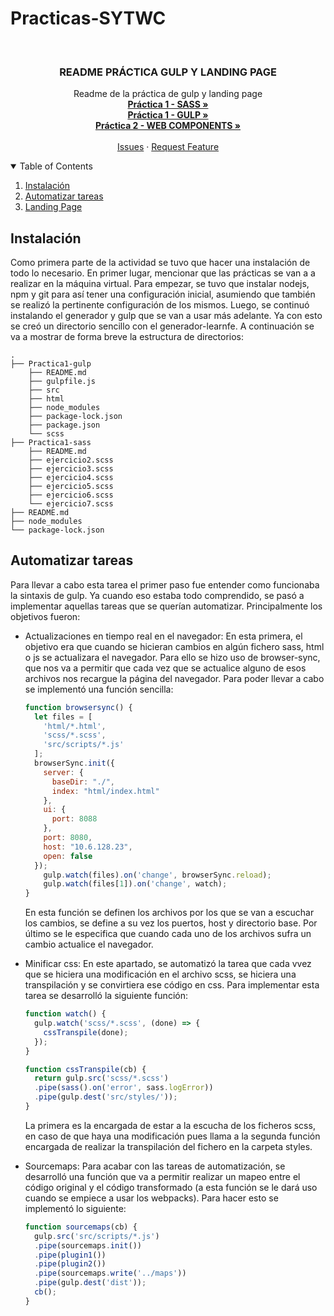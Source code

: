 # Practicas-SYTWC

<br />
<p align="center">

  <h3 align="center">README PRÁCTICA GULP Y LANDING PAGE </h3>

  <p align="center">
    Readme de la práctica de gulp y landing page
    <br />
    <a href="https://github.com/alu0101102726/Practicas-SYTWC/tree/main/Practica1-sass"><strong>Práctica 1 - SASS »</strong></a>
    <br />
    <a href="https://github.com/alu0101102726/Practicas-SYTWC/tree/main/Practica1-gulp"><strong>Práctica 1 - GULP »</strong></a>
    <br />
    <a href="https://github.com/alu0101102726/Practicas-SYTWC/tree/main/Practica1-gulp"><strong>Práctica 2 - WEB COMPONENTS »</strong></a>
    <br />
    <br />
    <a href="https://github.com/ULL-MII-SYTWS-2122/visual-studio-code-alu0101102726/issues">Issues</a>
    ·
    <a href="https://github.com/ULL-MII-SYTWS-2122/visual-studio-code-alu0101102726/issues">Request Feature</a>
  </p>
</p>

<!-- TABLE OF CONTENTS -->
<details open="open">
  <summary>Table of Contents</summary>
  <ol>
    <li><a href="#instalación">Instalación</a></li>
    <li><a href="#automatizar-tareas">Automatizar tareas</a></li>
    <li><a href="#landing-page">Landing Page</a></li>
  </ol>
</details>

## Instalación
Como primera parte de la actividad se tuvo que hacer una instalación de todo lo necesario. En primer lugar, mencionar que las prácticas se van a a realizar en la máquina virtual. Para empezar, se tuvo que instalar nodejs, npm y git para así tener una configuración inicial, asumiendo que también se realizó la pertinente configuración de los mismos. Luego, se continuó instalando el generador y gulp que se van a usar más adelante. Ya con esto se creó un directorio sencillo con el generador-learnfe. A continuación se va a mostrar de forma breve la estructura de directorios:

```
.
├── Practica1-gulp
    ├── README.md
    ├── gulpfile.js
    ├── src
    ├── html
    ├── node_modules
    ├── package-lock.json
    ├── package.json
    └── scss
├── Practica1-sass
    ├── README.md
    ├── ejercicio2.scss
    ├── ejercicio3.scss
    ├── ejercicio4.scss
    ├── ejercicio5.scss
    ├── ejercicio6.scss
    └── ejercicio7.scss
├── README.md
├── node_modules
└── package-lock.json
```

## Automatizar tareas
Para llevar a cabo esta tarea el primer paso fue entender como funcionaba la sintaxis de gulp. Ya cuando eso estaba todo comprendido, se pasó a implementar aquellas tareas que se querían automatizar. Principalmente los objetivos fueron:
* Actualizaciones en tiempo real en el navegador: En esta primera, el objetivo era que cuando se hicieran cambios en algún fichero sass, html o js se actualizara el navegador. Para ello se hizo uso de browser-sync, que nos va a permitir que cada vez que se actualice alguno de esos archivos nos recargue la página del navegador. Para poder llevar a cabo se implementó una función sencilla:
  ```js
  function browsersync() {
    let files = [
      'html/*.html',
      'scss/*.scss',
      'src/scripts/*.js'
    ];
    browserSync.init({
      server: {
        baseDir: "./",
        index: "html/index.html"
      },
      ui: {
        port: 8088	
      },
      port: 8080,
      host: "10.6.128.23",
      open: false
    });    
      gulp.watch(files).on('change', browserSync.reload);
      gulp.watch(files[1]).on('change', watch);
  }
  ```
  En esta función se definen los archivos por los que se van a escuchar los cambios, se define a su vez los puertos, host y directorio base. Por último se le especifica que cuando cada uno de los archivos sufra un cambio actualice el navegador.

* Minificar css: En este apartado, se automatizó la tarea que cada vvez que se hiciera una modificación en el archivo scss, se hiciera una transpilación y se convirtiera ese código en css. Para implementar esta tarea se desarrolló la siguiente función:
  ```js
  function watch() {
    gulp.watch('scss/*.scss', (done) => {
      cssTranspile(done);
    });
  }
  
  function cssTranspile(cb) {
    return gulp.src('scss/*.scss')
    .pipe(sass().on('error', sass.logError))
    .pipe(gulp.dest('src/styles/'));
  }
  ```
  La primera es la encargada de estar a la escucha de los ficheros scss, en caso de que haya una modificación pues llama a la segunda función encargada de realizar la transpilación del fichero en la carpeta styles.

* Sourcemaps: Para acabar con las tareas de automatización, se desarrolló una función que va a permitir realizar un mapeo entre el código original y el código transformado (a esta función se le dará uso cuando se empiece a usar los webpacks). Para hacer esto se implementó lo siguiente:
  ```js
  function sourcemaps(cb) {
    gulp.src('src/scripts/*.js')
    .pipe(sourcemaps.init())
    .pipe(plugin1())
    .pipe(plugin2())
    .pipe(sourcemaps.write('../maps'))
    .pipe(gulp.dest('dist'));
    cb();
  }
  ```
